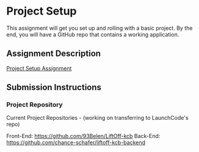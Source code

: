 # Project Setup
This assignment will get you set up and rolling with a basic project. By the end, you will have a GitHub repo that contains a working application.

## Assignment Description
[Project Setup Assignment](https://education.launchcode.org/liftoff/modules/assignments/project-setup)

## Submission Instructions

### Project Repository
Current Project Repositories - (working on transferring to LaunchCode's repo)

Front-End: https://github.com/93Belen/LiftOff-kcb
Back-End: https://github.com/chance-schafer/liftoff-kcb-backend
